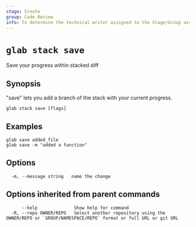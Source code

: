 ```yaml
---
stage: Create
group: Code Review
info: To determine the technical writer assigned to the Stage/Group associated with this page, see https://about.gitlab.com/handbook/product/ux/technical-writing/#assignments
---
```


<!--
This documentation is auto generated by a script.
Please do not edit this file directly. Run `make gen-docs` instead.
-->

# `glab stack save`

Save your progress within stacked diff

## Synopsis

"save" lets you add a branch of the stack with your current progress.

```plaintext
glab stack save [flags]
```

## Examples

```plaintext
glab save added_file
glab save -m "added a function"
```

## Options

```plaintext
  -m, --message string   name the change
```

## Options inherited from parent commands

```plaintext
      --help              Show help for command
  -R, --repo OWNER/REPO   Select another repository using the OWNER/REPO or `GROUP/NAMESPACE/REPO` format or full URL or git URL
```
